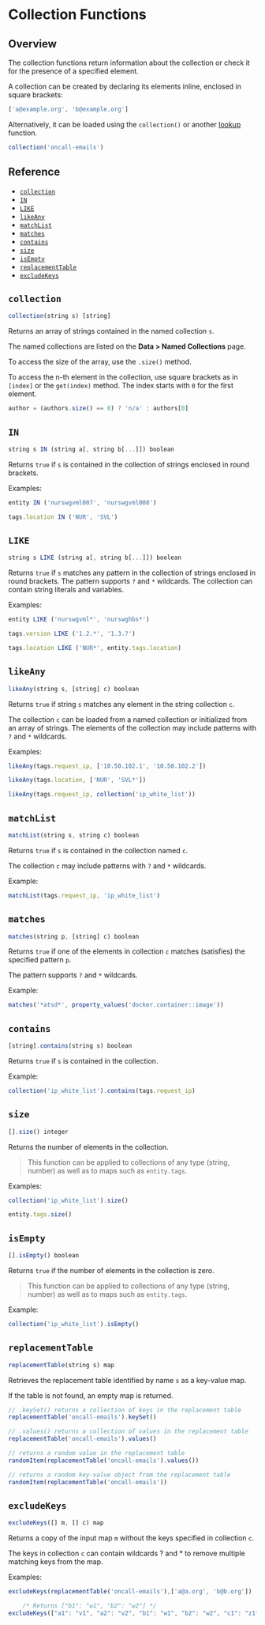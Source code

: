 # Collection Functions

## Overview

The collection functions return information about the collection or check it for the presence of a specified element.

A collection can be created by declaring its elements inline, enclosed in square brackets:

```javascript
['a@example.org', 'b@example.org']
```

Alternatively, it can be loaded using the `collection()` or another [lookup](functions-lookup.md) function.

```javascript
collection('oncall-emails')
```

## Reference

* [`collection`](#collection)
* [`IN`](#in)
* [`LIKE`](#like)
* [`likeAny`](#likeany)
* [`matchList`](#matchlist)
* [`matches`](#matches)
* [`contains`](#contains)
* [`size`](#size)
* [`isEmpty`](#isempty)
* [`replacementTable`](#replacementtable)
* [`excludeKeys`](#excludekeys)

## `collection`

```javascript
collection(string s) [string]
```

Returns an array of strings contained in the named collection `s`.

The named collections are listed on the **Data > Named Collections** page.

To access the size of the array, use the `.size()` method.

To access the n-th element in the collection, use square brackets as in `[index]` or the `get(index)` method. The index starts with `0` for the first element.

```javascript
author = (authors.size() == 0) ? 'n/a' : authors[0]
```

## `IN`

```javascript
string s IN (string a[, string b[...]]) boolean
```

Returns `true` if `s` is contained in the collection of strings enclosed in round brackets.

Examples:

```javascript
entity IN ('nurswgvml007', 'nurswgvml008')
```

```javascript
tags.location IN ('NUR', 'SVL')
```

## `LIKE`

```javascript
string s LIKE (string a[, string b[...]]) boolean
```

Returns `true` if `s` matches any pattern in the collection of strings enclosed in round brackets. The pattern supports `?` and `*` wildcards. The collection can contain string literals and variables.

Examples:

```javascript
entity LIKE ('nurswgvml*', 'nurswghbs*')
```

```javascript
tags.version LIKE ('1.2.*', '1.3.?')
```

```javascript
tags.location LIKE ('NUR*', entity.tags.location)
```

## `likeAny`

```javascript
likeAny(string s, [string] c) boolean
```

Returns `true` if string `s` matches any element in the string collection `c`.

The collection `c` can be loaded from a named collection or initialized from an array of strings. The elements of the collection may include patterns with `?` and `*` wildcards.

Examples:

```javascript
likeAny(tags.request_ip, ['10.50.102.1', '10.50.102.2'])
```

```javascript
likeAny(tags.location, ['NUR', 'SVL*'])
```

```javascript
likeAny(tags.request_ip, collection('ip_white_list'))
```

## `matchList`

```javascript
matchList(string s, string c) boolean
```

Returns `true` if `s` is contained in the collection named `c`.

The collection `c` may include patterns with `?` and `*` wildcards.

Example:

```javascript
matchList(tags.request_ip, 'ip_white_list')
```

## `matches`

```javascript
matches(string p, [string] c) boolean
```

Returns `true` if one of the elements in collection `c` matches (satisfies) the specified pattern `p`.

The pattern supports `?` and `*` wildcards.

Example:

```javascript
matches('*atsd*', property_values('docker.container::image'))
```

## `contains`

```javascript
[string].contains(string s) boolean
```

Returns `true` if `s` is contained in the collection.

Example:

```javascript
collection('ip_white_list').contains(tags.request_ip)
```

## `size`

```javascript
[].size() integer
```

Returns the number of elements in the collection.

> This function can be applied to collections of any type (string, number) as well as to maps such as `entity.tags`.

Examples:

```javascript
collection('ip_white_list').size()
```

```javascript
entity.tags.size()
```

## `isEmpty`

```javascript
[].isEmpty() boolean
```

Returns `true` if the number of elements in the collection is zero.

> This function can be applied to collections of any type (string, number) as well as to maps such as `entity.tags`.

Example:

```javascript
collection('ip_white_list').isEmpty()
```

## `replacementTable`

```javascript
replacementTable(string s) map
```

Retrieves the replacement table identified by name `s` as a key-value map.

If the table is not found, an empty map is returned.

```javascript
// .keySet() returns a collection of keys in the replacement table
replacementTable('oncall-emails').keySet()
```

```javascript
// .values() returns a collection of values in the replacement table
replacementTable('oncall-emails').values()
```

```javascript
// returns a random value in the replacement table
randomItem(replacementTable('oncall-emails').values())
```

```javascript
// returns a random key-value object from the replacement table
randomItem(replacementTable('oncall-emails'))
```

## `excludeKeys`

```javascript
excludeKeys([] m, [] c) map
```

Returns a copy of the input map `m` without the keys specified in collection `c`.

The keys in collection `c` can contain wildcards ? and * to remove multiple matching keys from the map.

Examples:

```javascript
excludeKeys(replacementTable('oncall-emails'),['a@a.org', 'b@b.org'])
```

```javascript
    /* Returns ["b1": "w1", "b2": "w2"] */
excludeKeys(["a1": "v1", "a2": "v2", "b1": "w1", "b2": "w2", "c1": "z1"], ['a*', 'c1'])
```
